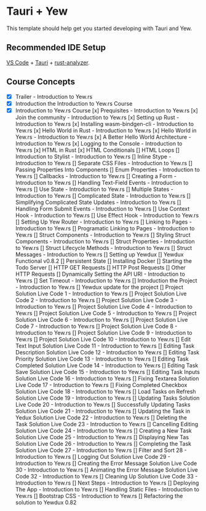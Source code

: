 # Tauri + Yew

This template should help get you started developing with Tauri and Yew.

## Recommended IDE Setup

[VS Code](https://code.visualstudio.com/) + [Tauri](https://marketplace.visualstudio.com/items?itemName=tauri-apps.tauri-vscode) + [rust-analyzer](https://marketplace.visualstudio.com/items?itemName=rust-lang.rust-analyzer).

## Course Concepts
- [x] Trailer - Introduction to Yew.rs
- [x] Introduction the Introduction to Yew.rs Course
- [x] Introduction to Yew.rs Course
[x] Prequisites - Introduction to Yew.rs
[x] Join the community - Introduction to Yew.rs
[x] Setting up Rust - Introduction to Yew.rs
[x] Installing wasm-bindgen-cli - Introduction to Yew.rs
[x] Hello World in Rust - Introduction to Yew.rs
[x] Hello World in Yew.rs - Introduction to Yew.rs
[x] A Better Hello World Architecture - Introduction to Yew.rs
[x] Logging to the Console - Introduction to Yew.rs
[x] HTML in Rust
[x] HTML Conditionals
[] HTML Loops
[] Introduction to Stylist - Introduction to Yew.rs
[] Inline Stype - Introduction to Yew.rs
[] Separate CSS Files - Introduction to Yew.rs
[] Passing Properties Into Components
[] Enum Properties - Introduction to Yew.rs
[] Callbacks - Introduction to Yew.rs
[] Creating a Form - Introduction to Yew.rs
[] Handling Text-Field Events - Introduction to Yew.rs
[] Use State - Introduction to Yew.rs
[] Multiple  States - Introduction to Yew.rs
[] Complicated State - Introduction to Yew.rs
[] Simplifying Complicated State Updates - Introduction to Yew.rs
[] Handling Form Submit Events - Introduction to Yew.rs
[] Use Context Hook - Introduction to Yew.rs
[] Use Effect Hook - Introduction to Yew.rs
[] Setting Up Yew Router - Introduction to Yew.rs
[] Linking to Pages - Introduction to Yew.rs
[] Programatic Linking to Pages - Introduction to Yew.rs
[] Struct Components - Introduction to Yew.rs
[] Styling Struct Components - Introduction to Yew.rs
[] Struct Properties - Introduction to Yew.rs
[] Struct Lifecycle Methods - Introduction to Yew.rs
[] Struct Messages - Introduction to Yew.rs
[] Setting up Yewdux
[] Yewdux Functional v0.8.2
[] Persistent State
[] Installing Docker
[] Starting the Todo Server
[] HTTP GET Requests
[] HTTP Post Requests
[] Other HTTP Requests
[] Dynamically Setting the API URI - Introduction to Yew.rs
[] Set Timeout - Introduction to Yew.rs
[] Introduction the Project - Introduction to Yew.rs
[] Yewdux update for the project
[] Project Solution Live Code 1 - Introduction to Yew.rs
[] Project Solution Live Code 2 - Introduction to Yew.rs
[] Project Solution Live Code 3 - Introduction to Yew.rs
[] Project Solution Live Code 4 - Introduction to Yew.rs
[] Project Solution Live Code 5 - Introduction to Yew.rs
[] Project Solution Live Code 6 - Introduction to Yew.rs
[] Project Solution Live Code 7 - Introduction to Yew.rs
[] Project Solution Live Code 8 - Introduction to Yew.rs
[] Project Solution Live Code 9 - Introduction to Yew.rs
[] Project Solution Live Code 10 - Introduction to Yew.rs
[] Edit Text Input Solution Live Code 11 - Introduction to Yew.rs
[] Editing Task Description Solution Live Code 12 - Introduction to Yew.rs
[] Editing Task Priority Solution Live Code 13 - Introduction to Yew.rs
[] Editing Task Completed Solution Live Code 14 - Introduction to Yew.rs
[] Editing Task Save Solution Live Code 15 - Introduction to Yew.rs
[] Editing Task Inputs Solution Live Code 16 - Introduction to Yew.rs
[] Fixing Textarea Solution Live Code 17 - Introduction to Yew.rs
[] Fixing Completed Checkbox Solution Live Code 18 - Introduction to Yew.rs
[] Load Tasks on Refresh Solution Live Code 19 - Introduction to Yew.rs
[] Updating Tasks Solution Live Code 20 - Introduction to Yew.rs
[] Successfully Updating Tasks Solution Live Code 21 - Introduction to Yew.rs
[] Updating the Task in Yedux Solution Live Code 22 - Introduction to Yew.rs
[] Deleting the Task Solution Live Code 23 - Introduction to Yew.rs
[] Cancelling Editing Solution Live Code 24 - Introduction to Yew.rs
[] Creating a New Task Solution Live Code 25 - Introduction to Yew.rs
[] Displaying New Tas Solution Live Code 26 - Introduction to Yew.rs
[] Completing the Task Solution Live Code 27 - Introduction to Yew.rs
[] Filter and Sort 28 - Introduction to Yew.rs
[] Logging Out Solution Live Code 29 - Introduction to Yew.rs
[] Creating the Error Message Solution Live Code 30 - Introduction to Yew.rs
[] Animating the Error Message Solution Live Code  32 - Introduction to Yew.rs
[] Cleaning Up Solution Live Code 33 - Introduction to Yew.rs
[] Next Steps - Introduction to Yew.rs
[] Deploying The App - Introduction to Yew.rs
[] Handling Static Files - Introduction to Yew.rs
[] Bootstrap CSS - Introduction to Yew.rs
[] Refactoring the solution to Yewdux 0.82